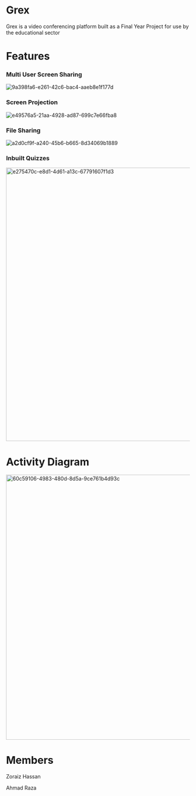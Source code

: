 # Grex
Grex is a video conferencing platform built as a Final Year Project for use by the educational sector

# Features

### Multi User Screen Sharing
![9a398fa6-e261-42c6-bac4-aaeb8e1f177d](https://github.com/user-attachments/assets/b8dd31d6-a180-4a55-a03e-5351cc90da8d)

### Screen Projection
![e49576a5-21aa-4928-ad87-699c7e66fba8](https://github.com/user-attachments/assets/354dbd9d-8c3e-4f11-a930-7972a9207c6a)

### File Sharing
![a2d0cf9f-a240-45b6-b665-8d34069b1889](https://github.com/user-attachments/assets/6d3661cb-9175-468e-b8c7-a3bb87288ff4)

### Inbuilt Quizzes
<img width="731" height="748" alt="e275470c-e8d1-4d61-a13c-67791607f1d3" src="https://github.com/user-attachments/assets/614005ed-f0d2-434a-ab2c-ed4f61177fe5" />

# Activity Diagram
<img width="568" height="725" alt="60c59106-4983-480d-8d5a-9ce761b4d93c" src="https://github.com/user-attachments/assets/a06f2fbb-f33c-4792-89f7-bd7ebe9a7780" />

# Members

Zoraiz Hassan

Ahmad Raza
